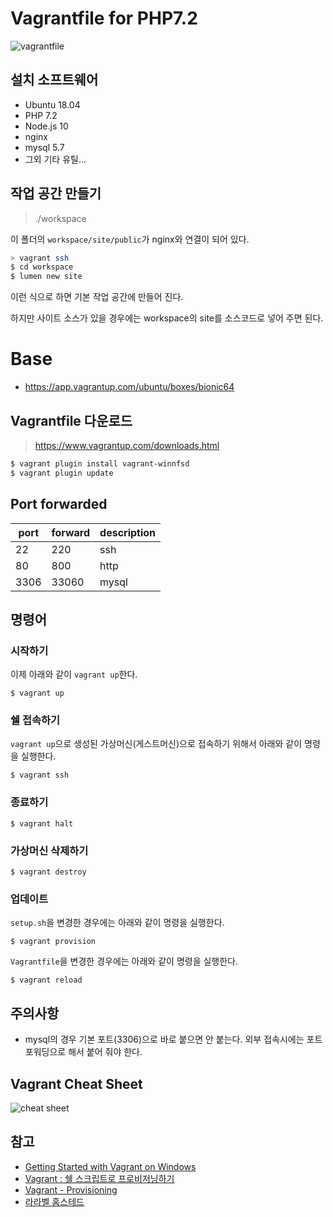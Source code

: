 # Vagrantfile for PHP7.2

![vagrantfile](https://www.datocms-assets.com/2885/1506457090-blog-vagrant-list.svg)

## 설치 소프트웨어

- Ubuntu 18.04
- PHP 7.2
- Node.js 10
- nginx
- mysql 5.7
- 그외 기타 유틸...



## 작업 공간 만들기

> ./workspace

이 폴더의 `workspace/site/public`가 nginx와 연결이 되어 있다.

```bash
> vagrant ssh
$ cd workspace
$ lumen new site
```

이런 식으로 하면 기본 작업 공간에 만들어 진다.

하지만 사이트 소스가 있을 경우에는 workspace의 site를 소스코드로 넣어 주면 된다.



# Base 

- https://app.vagrantup.com/ubuntu/boxes/bionic64



## Vagrantfile 다운로드

> https://www.vagrantup.com/downloads.html



```bash
$ vagrant plugin install vagrant-winnfsd
$ vagrant plugin update
```


## Port forwarded

| port | forward | description |
| ---- | ------- | ----------- |
| 22   | 220     | ssh         |
| 80   | 800     | http        |
| 3306 | 33060   | mysql       |


## 명령어

### 시작하기

이제 아래와 같이 `vagrant up`한다. 

```
$ vagrant up
```



### 쉘 접속하기

`vagrant up`으로 생성된 가상머신(게스트머신)으로 접속하기 위해서 아래와 같이 명령을 실행한다. 

```
$ vagrant ssh
```



### 종료하기

```
$ vagrant halt
```



### 가상머신 삭제하기

```
$ vagrant destroy
```



### 업데이트

`setup.sh`을 변경한 경우에는  아래와 같이 명령을 실행한다. 

```
$ vagrant provision
```

`Vagrantfile`을 변경한 경우에는 아래와 같이 명령을 실행한다. 

```
$ vagrant reload
```





## 주의사항

- mysql의 경우 기본 포트(3306)으로 바로 붙으면 안 붙는다. 외부 접속시에는 포트포워딩으로 해서 붙어 줘야 한다.



## Vagrant Cheat Sheet

![cheat sheet](https://2rwky424s9rd179jmbzqsca1-wpengine.netdna-ssl.com/wp-content/uploads/2017/12/vagrant.png)



## 참고

- [Getting Started with Vagrant on Windows](https://www.sitepoint.com/getting-started-vagrant-windows/)
- [Vagrant : 쉘 스크립트로 프로비저닝하기](https://rorlab.org/rblogs/237)
- [Vagrant - Provisioning](https://thomasventurini.com/articles/vagrant-provisioning)
- [라라벨 홈스테드](https://laravel.kr/docs/5.7/homestead)